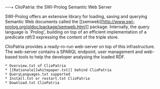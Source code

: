---+ ClioPatria: the SWI-Prolog Semantic Web Server

SWI-Prolog offers an extensive library for loading, saving and querying
Semantic Web documents called the
[[semweb][http://www.swi-prolog.org/pldoc/package/semweb.html]] package.
Internally, the query language is `Prolog', building on top of an
efficient implementation of a predicate rdf/3 expressing the content of
the triple store.

ClioPatria provides a ready-ro-run web-server on top of this
infrastructure. The web-server contains a SPARQL endpoint, user
management and web-based tools to help the developer analysing the
loaded RDF.

    * Overview.txt of ClioPatria
    * [[Rationale][whitepaper.txt]] behind ClioPatria
    * QueryLanguages.txt supported
    * Install.txt or restart.txt ClioPatria
    * Download.txt ClioPatria
